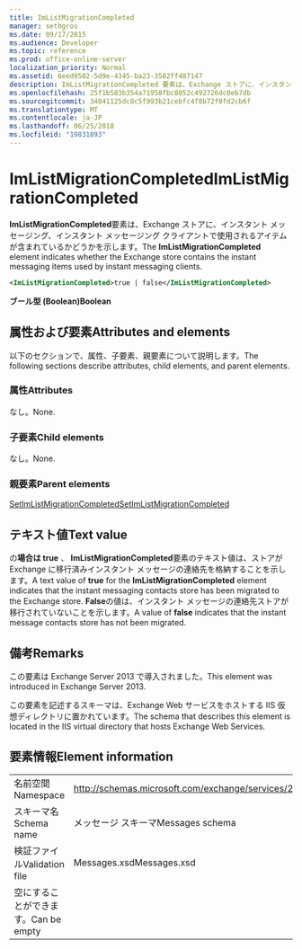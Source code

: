 ```yaml
---
title: ImListMigrationCompleted
manager: sethgros
ms.date: 09/17/2015
ms.audience: Developer
ms.topic: reference
ms.prod: office-online-server
localization_priority: Normal
ms.assetid: 6eed9502-5d9e-4345-ba23-3582ff487147
description: ImListMigrationCompleted 要素は、Exchange ストアに、インスタント メッセージング クライアントによって使用されるインスタント メッセージングの項目が含まれているかどうかを示します。
ms.openlocfilehash: 25f1b583b354a71958fbc8052c492726dc0eb7db
ms.sourcegitcommit: 34041125dc8c5f993b21cebfc4f8b72f0fd2cb6f
ms.translationtype: MT
ms.contentlocale: ja-JP
ms.lasthandoff: 06/25/2018
ms.locfileid: "19831893"
---
```

# <a name="imlistmigrationcompleted"></a><span data-ttu-id="d6e1e-103">ImListMigrationCompleted</span><span class="sxs-lookup"><span data-stu-id="d6e1e-103">ImListMigrationCompleted</span></span>

<span data-ttu-id="d6e1e-104">**ImListMigrationCompleted**要素は、Exchange ストアに、インスタント メッセージング、インスタント メッセージング クライアントで使用されるアイテムが含まれているかどうかを示します。</span><span class="sxs-lookup"><span data-stu-id="d6e1e-104">The **ImListMigrationCompleted** element indicates whether the Exchange store contains the instant messaging items used by instant messaging clients.</span></span> 
  
```XML
<ImListMigrationCompleted>true | false</ImListMigrationCompleted>
```

 <span data-ttu-id="d6e1e-105">**ブール型 (Boolean)**</span><span class="sxs-lookup"><span data-stu-id="d6e1e-105">**Boolean**</span></span>
## <a name="attributes-and-elements"></a><span data-ttu-id="d6e1e-106">属性および要素</span><span class="sxs-lookup"><span data-stu-id="d6e1e-106">Attributes and elements</span></span>

<span data-ttu-id="d6e1e-107">以下のセクションで、属性、子要素、親要素について説明します。</span><span class="sxs-lookup"><span data-stu-id="d6e1e-107">The following sections describe attributes, child elements, and parent elements.</span></span>
  
### <a name="attributes"></a><span data-ttu-id="d6e1e-108">属性</span><span class="sxs-lookup"><span data-stu-id="d6e1e-108">Attributes</span></span>

<span data-ttu-id="d6e1e-109">なし。</span><span class="sxs-lookup"><span data-stu-id="d6e1e-109">None.</span></span>
  
### <a name="child-elements"></a><span data-ttu-id="d6e1e-110">子要素</span><span class="sxs-lookup"><span data-stu-id="d6e1e-110">Child elements</span></span>

<span data-ttu-id="d6e1e-111">なし。</span><span class="sxs-lookup"><span data-stu-id="d6e1e-111">None.</span></span>
  
### <a name="parent-elements"></a><span data-ttu-id="d6e1e-112">親要素</span><span class="sxs-lookup"><span data-stu-id="d6e1e-112">Parent elements</span></span>

[<span data-ttu-id="d6e1e-113">SetImListMigrationCompleted</span><span class="sxs-lookup"><span data-stu-id="d6e1e-113">SetImListMigrationCompleted</span></span>](setimlistmigrationcompleted.md)
  
## <a name="text-value"></a><span data-ttu-id="d6e1e-114">テキスト値</span><span class="sxs-lookup"><span data-stu-id="d6e1e-114">Text value</span></span>

<span data-ttu-id="d6e1e-115">の**場合は true** 、 **ImListMigrationCompleted**要素のテキスト値は、ストアが Exchange に移行済みインスタント メッセージの連絡先を格納することを示します。</span><span class="sxs-lookup"><span data-stu-id="d6e1e-115">A text value of **true** for the **ImListMigrationCompleted** element indicates that the instant messaging contacts store has been migrated to the Exchange store.</span></span> <span data-ttu-id="d6e1e-116">**False**の値は、インスタント メッセージの連絡先ストアが移行されていないことを示します。</span><span class="sxs-lookup"><span data-stu-id="d6e1e-116">A value of **false** indicates that the instant message contacts store has not been migrated.</span></span> 
  
## <a name="remarks"></a><span data-ttu-id="d6e1e-117">備考</span><span class="sxs-lookup"><span data-stu-id="d6e1e-117">Remarks</span></span>

<span data-ttu-id="d6e1e-118">この要素は Exchange Server 2013 で導入されました。</span><span class="sxs-lookup"><span data-stu-id="d6e1e-118">This element was introduced in Exchange Server 2013.</span></span>
  
<span data-ttu-id="d6e1e-119">この要素を記述するスキーマは、Exchange Web サービスをホストする IIS 仮想ディレクトリに置かれています。</span><span class="sxs-lookup"><span data-stu-id="d6e1e-119">The schema that describes this element is located in the IIS virtual directory that hosts Exchange Web Services.</span></span>
  
## <a name="element-information"></a><span data-ttu-id="d6e1e-120">要素情報</span><span class="sxs-lookup"><span data-stu-id="d6e1e-120">Element information</span></span>

|||
|:-----|:-----|
|<span data-ttu-id="d6e1e-121">名前空間</span><span class="sxs-lookup"><span data-stu-id="d6e1e-121">Namespace</span></span>  <br/> |http://schemas.microsoft.com/exchange/services/2006/messages  <br/> |
|<span data-ttu-id="d6e1e-122">スキーマ名</span><span class="sxs-lookup"><span data-stu-id="d6e1e-122">Schema name</span></span>  <br/> |<span data-ttu-id="d6e1e-123">メッセージ スキーマ</span><span class="sxs-lookup"><span data-stu-id="d6e1e-123">Messages schema</span></span>  <br/> |
|<span data-ttu-id="d6e1e-124">検証ファイル</span><span class="sxs-lookup"><span data-stu-id="d6e1e-124">Validation file</span></span>  <br/> |<span data-ttu-id="d6e1e-125">Messages.xsd</span><span class="sxs-lookup"><span data-stu-id="d6e1e-125">Messages.xsd</span></span>  <br/> |
|<span data-ttu-id="d6e1e-126">空にすることができます。</span><span class="sxs-lookup"><span data-stu-id="d6e1e-126">Can be empty</span></span>  <br/> ||
   

